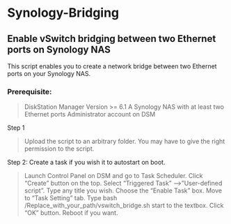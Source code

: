 # Synology-Bridging
## Enable vSwitch bridging between two Ethernet ports on Synology NAS
This script enables you to create a network bridge between two Ethernet ports on your Synology NAS.

### Prerequisite:
> DiskStation Manager Version >= 6.1
> A Synology NAS with at least two Ethernet ports
> Administrator account on DSM

Step 1 
> Upload the script to an arbitrary folder.
> You may have to give the right permission to the script.

Step 2: Create a task if you wish it to autostart on boot.
> Launch Control Panel on DSM and go to Task Scheduler.
> Click “Create” button on the top. Select “Triggered Task” -->”User-defined script”.
> Type any title you wish.
> Choose the “Enable Task” box.
> Move to “Task Setting” tab. 
> Type bash /Replace_with_your_path/vswitch_bridge.sh start to the textbox.
> Click “OK” button.
> Reboot if you want.
